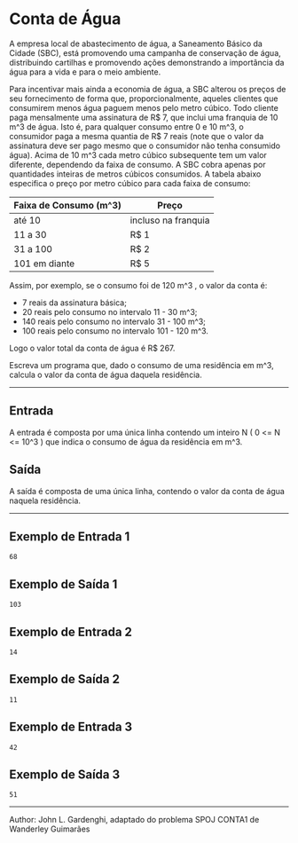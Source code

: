# Conta de Água

A empresa local de abastecimento de água, a Saneamento Básico da Cidade (SBC), está promovendo uma campanha de conservação de água, distribuindo cartilhas e promovendo ações demonstrando a importância da água para a vida e para o meio ambiente.

Para incentivar mais ainda a economia de água, a SBC alterou os preços de seu fornecimento de forma que, proporcionalmente, aqueles clientes que consumirem menos água paguem menos pelo metro cúbico. Todo cliente paga mensalmente uma assinatura de R$ 7, que inclui uma franquia de 10 m^3 de água. Isto é, para qualquer consumo entre 0 e 10 m^3, o consumidor paga a mesma quantia de R$ 7 reais (note que o valor da assinatura deve ser pago mesmo que o consumidor não tenha consumido água). Acima de 10 m^3 cada metro cúbico subsequente tem um valor diferente, dependendo da faixa de consumo. A SBC cobra apenas por quantidades inteiras de metros cúbicos consumidos. A tabela abaixo especifica o preço por metro cúbico para cada faixa de consumo:

| Faixa de Consumo (m^3) | Preço               |
| ---------------------- | ------------------- |
| até 10                 | incluso na franquia |
| 11 a 30                | R$ 1                |
| 31 a 100               | R$ 2                |
| 101 em diante          | R$ 5                |

Assim, por exemplo, se o consumo foi de 120 m^3 , o valor da conta é:

- 7 reais da assinatura básica;
- 20 reais pelo consumo no intervalo 11 - 30 m^3;
- 140 reais pelo consumo no intervalo 31 - 100 m^3;
- 100 reais pelo consumo no intervalo 101 - 120 m^3.

Logo o valor total da conta de água é R$ 267.

Escreva um programa que, dado o consumo de uma residência em m^3, calcula o valor da conta de água daquela residência.

---

## Entrada

A entrada é composta por uma única linha contendo um inteiro N ( 0 <= N <= 10^3 ) que indica o consumo de água da residência em m^3.

## Saída

A saída é composta de uma única linha, contendo o valor da conta de água naquela residência.

---

## Exemplo de Entrada 1

    68

## Exemplo de Saída 1

    103

## Exemplo de Entrada 2

    14

## Exemplo de Saída 2

    11

## Exemplo de Entrada 3

    42

## Exemplo de Saída 3

    51

---

Author: John L. Gardenghi, adaptado do problema SPOJ CONTA1 de Wanderley Guimarães

